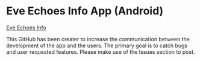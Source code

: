 # Eve Echoes Info App (Android)
[Eve Echoes Info](https://play.google.com/store/apps/details?id=com.digital_tectonics.eveechoesinfo)

This GitHub has been creater to increase the communication between the development of the app and the users. The primary goal is to catch bugs and user requested features.
Please make use of the Issues section to post.
